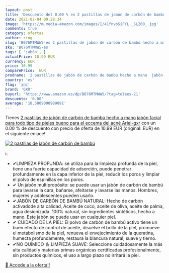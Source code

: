 ```yaml
---
layout: post
title: 'Descuento del 0.00 % en 2 pastillas de jabón de carbón de bambú '
date: 2021-02-04 09:28:34
image: 'https://m.media-amazon.com/images/I/41fnvoSiFYL._SL200_.jpg'
comments: true
category: ofertas
author: ring
slug: 'B076MTMWW5-es 2 pastillas de jabón de carbón de bambú hecho a mano jabón...'
sku: 'B076MTMWW5-es'
tags: [ 'jabón', ]
actualPrice: 10.99 EUR
currency: EUR
price: 10.99
comparePrice:  EUR
prodname: '2 pastillas de jabón de carbón de bambú hecho a mano  jabón facial  para todo tipo de pieles  bueno para el eccema del acné Ariel-gxr'
country: 'es'
flag: '🇪🇸'
brand: 'GXR'
buyurl: 'https://www.amazon.es/dp/B076MTMWW5/?tag=tolees-21'
descuento: '0.00'
average: '10.5809090909091'
---
```


Tienes [2 pastillas de jabón de carbón de bambú hecho a mano  jabón facial  para todo tipo de pieles  bueno para el eccema del acné Ariel-gxr](https://www.amazon.es/dp/B076MTMWW5/?tag=tolees-21) con un 0.00 % de descuento con precio de oferta de 10.99 EUR (original:  EUR) en el siguiente enlace!

[![2 pastillas de jabón de carbón de bambú ](https://m.media-amazon.com/images/I/41fnvoSiFYL._SL200_.jpg)](https://www.amazon.es/dp/B076MTMWW5/?tag=tolees-21)

ℹ️:

- ✔LIMPIEZA PROFUNDA: se utiliza para la limpieza profunda de la piel, tiene una fuerte capacidad de adsorción, puede penetrar profundamente en la capa inferior de la piel, reducir los poros y limpiar el polvo de espinillas en los poros.
- ✔ Un jabón multipropósito: se puede usar un jabón de carbón de bambú para lavarse la cara, bañarse, afeitarse y lavarse las manos. Hombres, mujeres y adolescentes pueden usarlo.
- ✔JABÓN DE CARBÓN DE BAMBÚ NATURAL: Hecho de carbón activadode alta calidad, Aceite de coco, aceite de oliva, aceite de palma, agua desionizada. 100% natural, sin ingredientes sintéticos, hecho a mano. Este jabón se puede usar en cualquier piel.
- ✔ CUIDADO DE LA PIEL: El polvo de carbón de bambú activo tiene un buen efecto de control de aceite, disuelve el brillo de la piel, promueve el metabolismo de la piel, renueva el envejecimiento de la queratina, humecta profundamente, restaura la blancura natural, suave y tierno.
- ✔NO QUÍMICO ＆ LIMPIEZA SUAVE: Seleccione cuidadosamente la más alta calidad y materias primas orgánicas certificadas profesionalmente, sin productos químicos, el uso a largo plazo no irritará la piel.

[🛒 Accede a la oferta!!](https://www.amazon.es/dp/B076MTMWW5/?tag=tolees-21)
